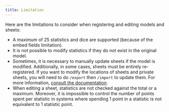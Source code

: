 ```yaml
---
title: Limitation
---
```


Here are the limitations to consider when registering and editing models and sheets:

- A maximum of 25 statistics and dice are supported (because of the embed fields limitation).
- It is not possible to modify statistics if they do not exist in the original model.
- Sometimes, it is necessary to manually update sheets if the model is modified. Additionally, in some cases, sheets must be entirely re-registered. If you want to modify the locations of sheets and private sheets, you will need to do `/export` then `/import` to update them. For more information, [consult the documentation](../../commands/administration.md#import-and-export-data).
- When editing a sheet, statistics are not checked against the total or a maximum. Moreover, it is impossible to control the number of points spent per statistic in systems where spending 1 point in a statistic is not equivalent to 1 statistic point.